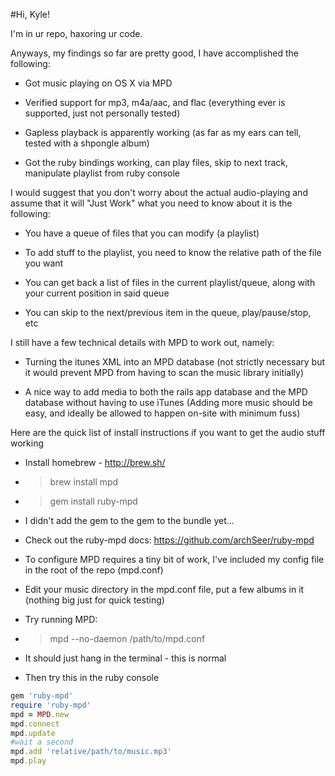 #Hi, Kyle!

I'm in ur repo, haxoring ur code.

Anyways, my findings so far are pretty good, I have accomplished the following:

* Got music playing on OS X via MPD

* Verified support for mp3, m4a/aac, and flac (everything ever is supported, just not personally tested)

* Gapless playback is apparently working (as far as my ears can tell, tested with a shpongle album)

* Got the ruby bindings working, can play files, skip to next track, manipulate playlist from ruby console



I would suggest that you don't worry about the actual audio-playing and assume that it will "Just Work" what you need to know about it is the following:

* You have a queue of files that you can modify (a playlist)

* To add stuff to the playlist, you need to know the relative path of the file you want

* You can get back a list of files in the current playlist/queue, along with your current position in said queue

* You can skip to the next/previous item in the queue, play/pause/stop, etc



I still have a few technical details with MPD to work out, namely:

* Turning the itunes XML into an MPD database (not strictly necessary but it would prevent MPD from having to scan the music library initially)

* A nice way to add media to both the rails app database and the MPD database without having to use iTunes (Adding more music should be easy, and ideally be allowed to happen on-site with minimum fuss)




Here are the quick list of install instructions if you want to get the audio stuff working

* Install homebrew - http://brew.sh/

* > brew install mpd

* > gem install ruby-mpd

* I didn't add the gem to the gem to the bundle yet...

* Check out the ruby-mpd docs: https://github.com/archSeer/ruby-mpd

* To configure MPD requires a tiny bit of work, I've included my config file in the root of the repo (mpd.conf)

* Edit your music directory in the mpd.conf file, put a few albums in it (nothing big just for quick testing)

* Try running MPD:

* > mpd --no-daemon /path/to/mpd.conf

* It should just hang in the terminal - this is normal

* Then try this in the ruby console

```ruby
gem 'ruby-mpd'
require 'ruby-mpd'
mpd = MPD.new
mpd.connect
mpd.update
#wait a second
mpd.add 'relative/path/to/music.mp3'
mpd.play
```